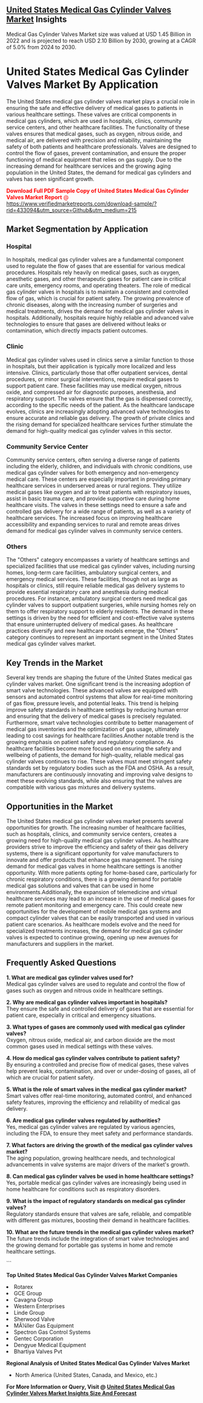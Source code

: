 <h2><a href="https://www.verifiedmarketreports.com/download-sample/?rid=433094&amp;utm_source=Github&amp;utm_medium=215" target="_blank">United States Medical Gas Cylinder Valves Market</a> Insights</h2><p>Medical Gas Cylinder Valves Market size was valued at USD 1.45 Billion in 2022 and is projected to reach USD 2.10 Billion by 2030, growing at a CAGR of 5.0% from 2024 to 2030.</p><p><h1>United States Medical Gas Cylinder Valves Market By Application</h1><p>The United States medical gas cylinder valves market plays a crucial role in ensuring the safe and effective delivery of medical gases to patients in various healthcare settings. These valves are critical components in medical gas cylinders, which are used in hospitals, clinics, community service centers, and other healthcare facilities. The functionality of these valves ensures that medical gases, such as oxygen, nitrous oxide, and medical air, are delivered with precision and reliability, maintaining the safety of both patients and healthcare professionals. Valves are designed to control the flow of gases, prevent contamination, and ensure the proper functioning of medical equipment that relies on gas supply. Due to the increasing demand for healthcare services and the growing aging population in the United States, the demand for medical gas cylinders and valves has seen significant growth.<p><span class=""><span style="color: #ff0000;"><strong>Download Full PDF Sample Copy of United States Medical Gas Cylinder Valves Market Report</strong> @ </span><a href="https://www.verifiedmarketreports.com/download-sample/?rid=433094&amp;utm_source=Github&amp;utm_medium=215" target="_blank">https://www.verifiedmarketreports.com/download-sample/?rid=433094&amp;utm_source=Github&amp;utm_medium=215</a></span></p><h2>Market Segmentation by Application</h2><h3>Hospital</h3><p>In hospitals, medical gas cylinder valves are a fundamental component used to regulate the flow of gases that are essential for various medical procedures. Hospitals rely heavily on medical gases, such as oxygen, anesthetic gases, and other therapeutic gases for patient care in critical care units, emergency rooms, and operating theaters. The role of medical gas cylinder valves in hospitals is to maintain a consistent and controlled flow of gas, which is crucial for patient safety. The growing prevalence of chronic diseases, along with the increasing number of surgeries and medical treatments, drives the demand for medical gas cylinder valves in hospitals. Additionally, hospitals require highly reliable and advanced valve technologies to ensure that gases are delivered without leaks or contamination, which directly impacts patient outcomes.<h3>Clinic</h3><p>Medical gas cylinder valves used in clinics serve a similar function to those in hospitals, but their application is typically more localized and less intensive. Clinics, particularly those that offer outpatient services, dental procedures, or minor surgical interventions, require medical gases to support patient care. These facilities may use medical oxygen, nitrous oxide, and compressed air for diagnostic purposes, anesthesia, and respiratory support. The valves ensure that the gas is dispensed correctly, according to the specific needs of the patient. As the healthcare landscape evolves, clinics are increasingly adopting advanced valve technologies to ensure accurate and reliable gas delivery. The growth of private clinics and the rising demand for specialized healthcare services further stimulate the demand for high-quality medical gas cylinder valves in this sector.<h3>Community Service Center</h3><p>Community service centers, often serving a diverse range of patients including the elderly, children, and individuals with chronic conditions, use medical gas cylinder valves for both emergency and non-emergency medical care. These centers are especially important in providing primary healthcare services in underserved areas or rural regions. They utilize medical gases like oxygen and air to treat patients with respiratory issues, assist in basic trauma care, and provide supportive care during home healthcare visits. The valves in these settings need to ensure a safe and controlled gas delivery for a wide range of patients, as well as a variety of healthcare services. The increased focus on improving healthcare accessibility and expanding services to rural and remote areas drives demand for medical gas cylinder valves in community service centers.<h3>Others</h3><p>The "Others" category encompasses a variety of healthcare settings and specialized facilities that use medical gas cylinder valves, including nursing homes, long-term care facilities, ambulatory surgical centers, and emergency medical services. These facilities, though not as large as hospitals or clinics, still require reliable medical gas delivery systems to provide essential respiratory care and anesthesia during medical procedures. For instance, ambulatory surgical centers need medical gas cylinder valves to support outpatient surgeries, while nursing homes rely on them to offer respiratory support to elderly residents. The demand in these settings is driven by the need for efficient and cost-effective valve systems that ensure uninterrupted delivery of medical gases. As healthcare practices diversify and new healthcare models emerge, the "Others" category continues to represent an important segment in the United States medical gas cylinder valves market.<h2>Key Trends in the Market</h2><p>Several key trends are shaping the future of the United States medical gas cylinder valves market. One significant trend is the increasing adoption of smart valve technologies. These advanced valves are equipped with sensors and automated control systems that allow for real-time monitoring of gas flow, pressure levels, and potential leaks. This trend is helping improve safety standards in healthcare settings by reducing human error and ensuring that the delivery of medical gases is precisely regulated. Furthermore, smart valve technologies contribute to better management of medical gas inventories and the optimization of gas usage, ultimately leading to cost savings for healthcare facilities.Another notable trend is the growing emphasis on patient safety and regulatory compliance. As healthcare facilities become more focused on ensuring the safety and wellbeing of patients, the demand for high-quality, reliable medical gas cylinder valves continues to rise. These valves must meet stringent safety standards set by regulatory bodies such as the FDA and OSHA. As a result, manufacturers are continuously innovating and improving valve designs to meet these evolving standards, while also ensuring that the valves are compatible with various gas mixtures and delivery systems.<h2>Opportunities in the Market</h2><p>The United States medical gas cylinder valves market presents several opportunities for growth. The increasing number of healthcare facilities, such as hospitals, clinics, and community service centers, creates a growing need for high-quality medical gas cylinder valves. As healthcare providers strive to improve the efficiency and safety of their gas delivery systems, there is a significant opportunity for valve manufacturers to innovate and offer products that enhance gas management. The rising demand for medical gas valves in home healthcare settings is another opportunity. With more patients opting for home-based care, particularly for chronic respiratory conditions, there is a growing demand for portable medical gas solutions and valves that can be used in home environments.Additionally, the expansion of telemedicine and virtual healthcare services may lead to an increase in the use of medical gases for remote patient monitoring and emergency care. This could create new opportunities for the development of mobile medical gas systems and compact cylinder valves that can be easily transported and used in various patient care scenarios. As healthcare models evolve and the need for specialized treatments increases, the demand for medical gas cylinder valves is expected to continue growing, opening up new avenues for manufacturers and suppliers in the market.<h2>Frequently Asked Questions</h2><p><b>1. What are medical gas cylinder valves used for?</b><br>Medical gas cylinder valves are used to regulate and control the flow of gases such as oxygen and nitrous oxide in healthcare settings.</p><p><b>2. Why are medical gas cylinder valves important in hospitals?</b><br>They ensure the safe and controlled delivery of gases that are essential for patient care, especially in critical and emergency situations.</p><p><b>3. What types of gases are commonly used with medical gas cylinder valves?</b><br>Oxygen, nitrous oxide, medical air, and carbon dioxide are the most common gases used in medical settings with these valves.</p><p><b>4. How do medical gas cylinder valves contribute to patient safety?</b><br>By ensuring a controlled and precise flow of medical gases, these valves help prevent leaks, contamination, and over or under-dosing of gases, all of which are crucial for patient safety.</p><p><b>5. What is the role of smart valves in the medical gas cylinder market?</b><br>Smart valves offer real-time monitoring, automated control, and enhanced safety features, improving the efficiency and reliability of medical gas delivery.</p><p><b>6. Are medical gas cylinder valves regulated by authorities?</b><br>Yes, medical gas cylinder valves are regulated by various agencies, including the FDA, to ensure they meet safety and performance standards.</p><p><b>7. What factors are driving the growth of the medical gas cylinder valves market?</b><br>The aging population, growing healthcare needs, and technological advancements in valve systems are major drivers of the market's growth.</p><p><b>8. Can medical gas cylinder valves be used in home healthcare settings?</b><br>Yes, portable medical gas cylinder valves are increasingly being used in home healthcare for conditions such as respiratory disorders.</p><p><b>9. What is the impact of regulatory standards on medical gas cylinder valves?</b><br>Regulatory standards ensure that valves are safe, reliable, and compatible with different gas mixtures, boosting their demand in healthcare facilities.</p><p><b>10. What are the future trends in the medical gas cylinder valves market?</b><br>The future trends include the integration of smart valve technologies and the growing demand for portable gas systems in home and remote healthcare settings.</p>```</p><p><strong>Top United States Medical Gas Cylinder Valves Market Companies</strong></p><div data-test-id=""><p><li>Rotarex</li><li> GCE Group</li><li> Cavagna Group</li><li> Western Enterprises</li><li> Linde Group</li><li> Sherwood Valve</li><li> MÃ¼ller Gas Equipment</li><li> Spectron Gas Control Systems</li><li> Gentec Corporation</li><li> Dengyue Medical Equipment</li><li> Bhartiya Valves Pvt</li></p><div><strong>Regional Analysis of&nbsp;United States Medical Gas Cylinder Valves Market</strong></div><ul><li dir="ltr"><p dir="ltr">North America&nbsp;(United States, Canada, and Mexico, etc.)</p></li></ul><p><strong>For More Information or Query, Visit @&nbsp;</strong><strong><a href="https://www.verifiedmarketreports.com/product/medical-gas-cylinder-valves-market/?utm_source=Github&amp;utm_medium=215" target="_blank">United States Medical Gas Cylinder Valves Market Insights Size And Forecast</a></strong></p></div>
